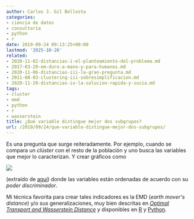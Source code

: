 ```yaml
---
author: Carlos J. Gil Bellosta
categories:
- ciencia de datos
- consultoría
- python
- r
date: 2019-09-24 09:13:25+00:00
lastmod: '2025-10-26'
related:
- 2020-11-02-distancias-i-el-planteamiento-del-problema.md
- 2017-03-20-em-duro-a-mano-y-para-humanos.md
- 2020-11-06-distancias-iii-la-gran-pregunta.md
- 2011-08-03-clustering-iii-sobresimplificacion.md
- 2020-11-20-distancias-iv-la-solucion-rapida-y-sucia.md
tags:
- cluster
- emd
- python
- r
- wasserstein
title: ¿Qué variable distingue mejor dos subgrupos?
url: /2019/09/24/que-variable-distingue-mejor-dos-subgrupos/
---
```


Es una pregunta que surge reiteradamente. Por ejemplo, cuando se compara un _clúster_ con el resto de la población y uno busca las variables que mejor lo caracterizan. Y crear gráficos como

![](/wp-uploads/2019/09/clusters_pv.png#center)

(extraído de [aquí](http://www.eustat.eus/document/datos/ct_tipoen_analisia_i.pdf)) donde las variables están ordenadas de acuerdo con su _poder discriminador_.

Mi técnica favorita para crear tales indicadores es la EMD (_earth mover's distance_) y/o sus generalizaciones, muy bien descritas en [_Optimal Transport and Wasserstein Distance_](http://www.stat.cmu.edu/~larry/=sml/Opt.pdf) y disponibles en [R](https://cran.r-project.org/package=transport) y [Python](https://pot.readthedocs.io/en/stable/).